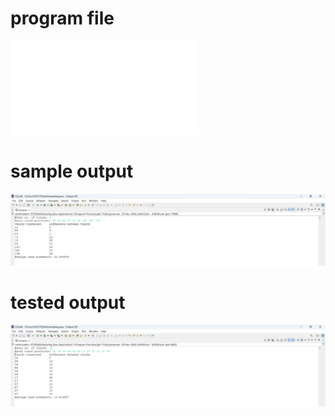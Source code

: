 # program file
![program file](FCFSDiskScheduling_519.java)

# sample output
![sample output](FCFSDiskScheduling_519.png)

# tested output
![tested output](FCFSDiskScheduling_output_519.png)
